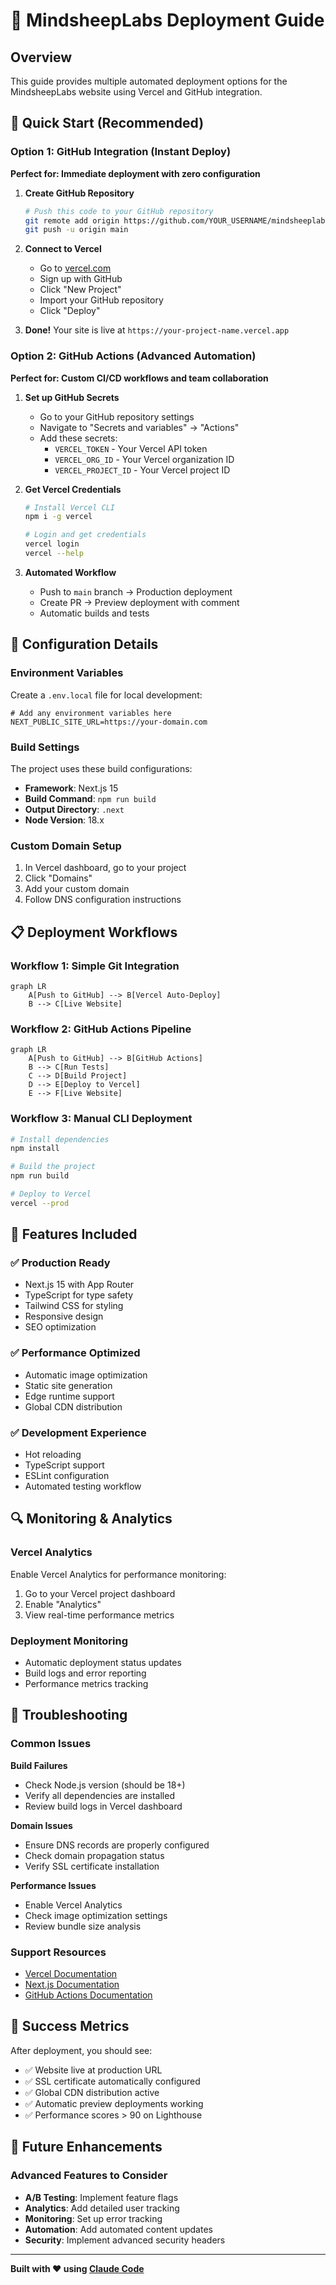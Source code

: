 # 🚀 MindsheepLabs Deployment Guide

## Overview
This guide provides multiple automated deployment options for the MindsheepLabs website using Vercel and GitHub integration.

## 🎯 Quick Start (Recommended)

### Option 1: GitHub Integration (Instant Deploy)
**Perfect for: Immediate deployment with zero configuration**

1. **Create GitHub Repository**
   ```bash
   # Push this code to your GitHub repository
   git remote add origin https://github.com/YOUR_USERNAME/mindsheeplabs-website.git
   git push -u origin main
   ```

2. **Connect to Vercel**
   - Go to [vercel.com](https://vercel.com)
   - Sign up with GitHub
   - Click "New Project"
   - Import your GitHub repository
   - Click "Deploy"

3. **Done!** Your site is live at `https://your-project-name.vercel.app`

### Option 2: GitHub Actions (Advanced Automation)
**Perfect for: Custom CI/CD workflows and team collaboration**

1. **Set up GitHub Secrets**
   - Go to your GitHub repository settings
   - Navigate to "Secrets and variables" → "Actions"
   - Add these secrets:
     - `VERCEL_TOKEN` - Your Vercel API token
     - `VERCEL_ORG_ID` - Your Vercel organization ID
     - `VERCEL_PROJECT_ID` - Your Vercel project ID

2. **Get Vercel Credentials**
   ```bash
   # Install Vercel CLI
   npm i -g vercel
   
   # Login and get credentials
   vercel login
   vercel --help
   ```

3. **Automated Workflow**
   - Push to `main` branch → Production deployment
   - Create PR → Preview deployment with comment
   - Automatic builds and tests

## 🔧 Configuration Details

### Environment Variables
Create a `.env.local` file for local development:
```env
# Add any environment variables here
NEXT_PUBLIC_SITE_URL=https://your-domain.com
```

### Build Settings
The project uses these build configurations:
- **Framework**: Next.js 15
- **Build Command**: `npm run build`
- **Output Directory**: `.next`
- **Node Version**: 18.x

### Custom Domain Setup
1. In Vercel dashboard, go to your project
2. Click "Domains"
3. Add your custom domain
4. Follow DNS configuration instructions

## 📋 Deployment Workflows

### Workflow 1: Simple Git Integration
```mermaid
graph LR
    A[Push to GitHub] --> B[Vercel Auto-Deploy]
    B --> C[Live Website]
```

### Workflow 2: GitHub Actions Pipeline
```mermaid
graph LR
    A[Push to GitHub] --> B[GitHub Actions]
    B --> C[Run Tests]
    C --> D[Build Project]
    D --> E[Deploy to Vercel]
    E --> F[Live Website]
```

### Workflow 3: Manual CLI Deployment
```bash
# Install dependencies
npm install

# Build the project
npm run build

# Deploy to Vercel
vercel --prod
```

## 🎨 Features Included

### ✅ Production Ready
- Next.js 15 with App Router
- TypeScript for type safety
- Tailwind CSS for styling
- Responsive design
- SEO optimization

### ✅ Performance Optimized
- Automatic image optimization
- Static site generation
- Edge runtime support
- Global CDN distribution

### ✅ Development Experience
- Hot reloading
- TypeScript support
- ESLint configuration
- Automated testing workflow

## 🔍 Monitoring & Analytics

### Vercel Analytics
Enable Vercel Analytics for performance monitoring:
1. Go to your Vercel project dashboard
2. Enable "Analytics"
3. View real-time performance metrics

### Deployment Monitoring
- Automatic deployment status updates
- Build logs and error reporting
- Performance metrics tracking

## 🚨 Troubleshooting

### Common Issues

**Build Failures**
- Check Node.js version (should be 18+)
- Verify all dependencies are installed
- Review build logs in Vercel dashboard

**Domain Issues**
- Ensure DNS records are properly configured
- Check domain propagation status
- Verify SSL certificate installation

**Performance Issues**
- Enable Vercel Analytics
- Check image optimization settings
- Review bundle size analysis

### Support Resources
- [Vercel Documentation](https://vercel.com/docs)
- [Next.js Documentation](https://nextjs.org/docs)
- [GitHub Actions Documentation](https://docs.github.com/en/actions)

## 🎉 Success Metrics

After deployment, you should see:
- ✅ Website live at production URL
- ✅ SSL certificate automatically configured
- ✅ Global CDN distribution active
- ✅ Automatic preview deployments working
- ✅ Performance scores > 90 on Lighthouse

## 🔮 Future Enhancements

### Advanced Features to Consider
- **A/B Testing**: Implement feature flags
- **Analytics**: Add detailed user tracking
- **Monitoring**: Set up error tracking
- **Automation**: Add automated content updates
- **Security**: Implement advanced security headers

---

**Built with ❤️ using [Claude Code](https://claude.ai/code)**